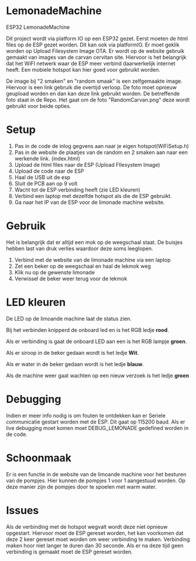 # LemonadeMachine
ESP32 LemonadeMachine

Dit project wordt via platform IO op een ESP32 gezet. Eerst moeten de html files op de ESP gezet worden. Dit kan ook via platformIO. Er moet geklik worden op Upload Filesystem Image OTA. Er wordt op de website gebruik gemaakt van images van de carvan cervitan site. Hiervoor is het belangrijk dat het WiFI netwerk waar de ESP meer verbind daarwerkelijk internet heeft. Een mobiele hotspot kan hier goed voor gebruikt worden.

De image bij "2 smaken" en "random smaak" is een zelfgemaakte image. Hiervoor is een link gebruik die overtijd verloop. De foto moet opnieuw geupload worden en dan kan deze link gebruikt worden. De betreffende foto staat in de Repo. Het gaat om de foto "RandomCarvan.png" deze wordt gebruikt voor beide opties. 

# Setup
1. Pas in de code de inlog gegvens aan naar je eigen hotspot(WiFiSetup.h)
2. Pas in de website de plaatjes van de random en 2 smaken aan naar een werkende link. (index.html)
3. Upload de html files naar de ESP (Upload FIlesystem Image)
4. Upload de code naar de ESP
5. Haal de USB uit de esp
6. Sluit de PCB aan op 9 volt
7. Wacht tot de ESP verbinding heeft (zie LED kleuren)
8. Verbind een laptop met dezelfde hotspot als die de ESP gebruikt.
9. Ga naar het IP van de ESP voor de limonade machine website.

# Gebruik
Het is belangrijk dat er altijd een mok op de weegschaal staat. De buisjes hebben last van druk verlies waardoor deze soms leeglopen.
1. Verbind met de website van de limonade machine via een laptop
2. Zet een beker op de weegschaal en haal de lekmok weg
3. Klik nu op de gewenste limonade
4. Verwissel de beker weer terug voor de lekmok

# LED kleuren

De LED op de limoande machine laat de status zien.

Bij het verbinden knipperd de onboard led en is het RGB ledje **rood**.

Als er verbinding is gaat de onboard LED aan een is het RGB lampje **groen**.

Als er siroop in de beker gedaan wordt is het ledje **Wit**.

Als er water in de beker gedaan wordt is het ledje **blauw**.

Als de machine weer gaat wachten op een nieuw verzoek is het ledje **groen**

# Debugging
Indien er meer info nodig is om fouten te ontdekken kan er Seriele communicatie gestart worden met de ESP. Dit gaat op 115200 baud. Als er live debugging moet komen moet DEBUG_LEMONADE gedefined worden in de code.

# Schoonmaak
Er is een functie in de website van de limoande machine voor het besturen van de pompjes. Hier kunnen de pompjes 1 voor 1 aangestuud worden. Op deze manier zijn de pompjes door te spoelen met warm water.

# Issues
Als de verbinding met de hotspot wegvalt wordt deze niet opnieuw opgestart. Hiervoor moet de ESP gereset worden, het kan voorkomen dat deze 2 keer gereset moet worden om weer verbinding te maken. Verbinding maken hoor niet langer te duren dan 30 seconde. Als er na deze tijd geen verbinding is gemaakt moet de ESP gereset worden.
